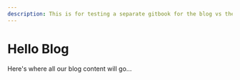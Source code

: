 ```yaml
---
description: This is for testing a separate gitbook for the blog vs the docs
---
```


# Hello Blog

Here's where all our blog content will go...
